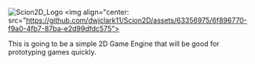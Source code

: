 ![Scion2D_Logo](https://github.com/dwjclark11/Scion2D/assets/63356975/6f896770-f9a0-4fb7-87ba-e2d99dfdc575)
<img align="center: src="https://github.com/dwjclark11/Scion2D/assets/63356975/6f896770-f9a0-4fb7-87ba-e2d99dfdc575">

This is going to be a simple 2D Game Engine that will be good for prototyping games quickly.

